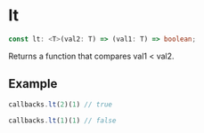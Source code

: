 # lt

```ts
const lt: <T>(val2: T) => (val1: T) => boolean;
```

Returns a function that compares val1 < val2.

## Example

```ts
callbacks.lt(2)(1) // true
```

```ts
callbacks.lt(1)(1) // false
```

